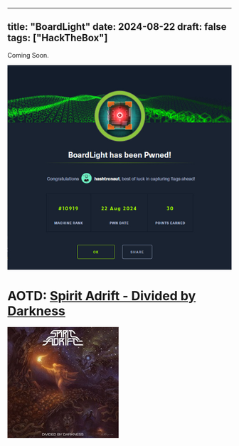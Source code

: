 
---
title: "BoardLight"
date: 2024-08-22
draft: false
tags: ["HackTheBox"]
---

Coming Soon. 

![](/images/41c98cfe7da6815796dcce06ab582e3c_MD5.jpeg)

# AOTD: [Spirit Adrift - Divided by Darkness](https://open.spotify.com/album/1Rhb00yOhwoDA4e5ozkn02?si=AvCYUf_MTk2QJbHxvh1G4w)

![](/images/e973b6631e39b14dd7dfe219c092cbc2_MD5.jpg)